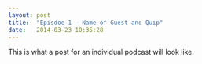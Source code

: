 ```yaml
---
layout: post
title:  "Episdoe 1 – Name of Guest and Quip"
date:   2014-03-23 10:35:28
---
```


This is what a post for an individual podcast will look like.
